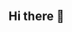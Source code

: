 ## Hi there 👋

<!--
**shanthini385/shanthini385** is a ✨ _special_ ✨ repository because its `README.md` (this file) appears on your GitHub profile.

Hi there 👋
🔭 I’m currently a graduate student at the McCombs School of Business - UT Austin, pursuing my Master's in Information Technology and Management
💬 I have ~6years of experience working as a DevOps Engineer and my expertise lies in automating workflows, optimizing infrastructure, and driving actionable insights that helps to drive the business
🌱  I’m passionate about continuous learning and excited to explore new technologies, particularly in the cloud space, to tackle complex challenges
📫 How to reach me: mail: s10031996@gmail.com
